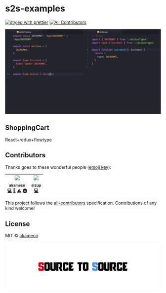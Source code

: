 # s2s-examples
 [![styled with prettier](https://img.shields.io/badge/styled_with-prettier-ff69b4.svg)](https://github.com/prettier/prettier) [![All Contributors](https://img.shields.io/badge/all_contributors-2-orange.svg?style=flat-square)](#contributors)

![demo](./media/demo.gif)


## ShoppingCart
React+redux+flowtype

## Contributors

Thanks goes to these wonderful people ([emoji key](https://github.com/kentcdodds/all-contributors#emoji-key)):

<!-- ALL-CONTRIBUTORS-LIST:START - Do not remove or modify this section -->
| [<img src="https://avatars2.githubusercontent.com/u/4002137?v=4" width="100px;"/><br /><sub>akameco</sub>](http://akameco.github.io)<br />[💻](https://github.com/akameco/s2s-examples/commits?author=akameco "Code") [📖](https://github.com/akameco/s2s-examples/commits?author=akameco "Documentation") [⚠️](https://github.com/akameco/s2s-examples/commits?author=akameco "Tests") [🚇](#infra-akameco "Infrastructure (Hosting, Build-Tools, etc)") | [<img src="https://avatars3.githubusercontent.com/u/2284908?v=4" width="100px;"/><br /><sub>elzup</sub>](https://elzup.com)<br />[💻](https://github.com/akameco/s2s-examples/commits?author=elzup "Code") |
| :---: | :---: |
<!-- ALL-CONTRIBUTORS-LIST:END -->

This project follows the [all-contributors](https://github.com/kentcdodds/all-contributors) specification. Contributions of any kind welcome!

## License

MIT © [akameco](http://akameco.github.io)

[![s2s](https://github.com/akameco/logos/blob/master/s2s/s2s-logo.png?raw=true)](https://github.com/akameco/s2s)
